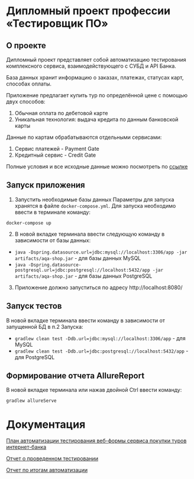 # Дипломный проект профессии «Тестировщик ПО»

## О проекте
Дипломный проект представляет собой автоматизацию тестирования комплексного сервиса, взаимодействующего с СУБД и API Банка.

База данных хранит информацию о заказах, платежах, статусах карт, способах оплаты.

Приложение предлагает купить тур по определённой цене с помощью двух способов:

1. Обычная оплата по дебетовой карте
2. Уникальная технология: выдача кредита по данным банковской карты 
   
Данные по картам обрабатываются отдельными сервисами:
1. Сервис платежей - Payment Gate
2. Кредитный сервис - Credit Gate

Полные условия и все исходные данные можно посмотреть по [ссылке](https://github.com/netology-code/qa-diploma) 

## Запуск приложения
1. Запустить необходимые базы данных Параметры для запуска хранятся в файле `docker-compose.yml`. Для запуска необходимо ввести в терминале команду:

`docker-compose up`

2. В новой вкладке терминала ввести следующую команду в зависимости от базы данных:

* `java -Dspring.datasource.url=jdbc:mysql://localhost:3306/app -jar artifacts/aqa-shop.jar` - для базы данных MySQL
* `java -Dspring.datasource-postgresql.url=jdbc:postgresql://localhost:5432/app -jar artifacts/aqa-shop.jar` - для базы данных PostgreSQL

3. Приложение должно запуститься по адресу http://localhost:8080/

## Запуск тестов
В новой вкладке терминала ввести команду в зависимости от запущенной БД в п.2 Запуска:
* `gradlew clean test -Ddb.url=jdbc:mysql://localhost:3306/app` - для MySQL
* `gradlew clean test -Ddb.url=jdbc:postgresql://localhost:5432/app` - для PostgreSQL

## Формирование отчета AllureReport
В новой вкладке терминала или нажав двойной Ctrl ввести команду:

`gradlew allureServe` 

# Документация

[План автоматизации тестирования веб-формы сервиса покупки туров интернет-банка](https://github.com/AnastasiyaPilushina/Diplom/blob/main/documents/Plan.md)

[Отчет о проведенном тестировании](https://github.com/AnastasiyaPilushina/Diplom/blob/main/documents/Report.md)

[Отчет по итогам автоматизации](https://github.com/AnastasiyaPilushina/Diplom/blob/main/documents/Summary.md)
